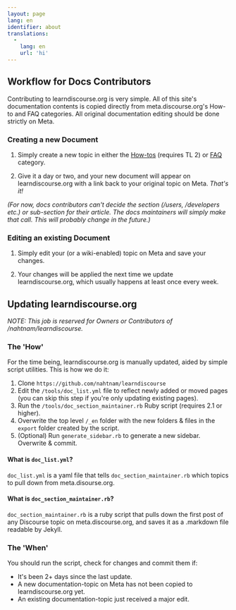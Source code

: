 ```yaml
---
layout: page
lang: en
identifier: about
translations:
  -
    lang: en
    url: 'hi'
---
```


## Workflow for Docs Contributors

Contributing to learndiscourse.org is very simple. All of this site's documentation contents is copied directly from meta.discourse.org's How-to and FAQ categories. All original documentation editing should be done strictly on Meta.

### Creating a new Document

1. Simply create a new topic in either the [How-tos](https://meta.discourse.org/c/howto) (requires TL 2) or [FAQ](https://meta.discourse.org/c/faq) category. 

2. Give it a day or two, and your new document will appear on learndiscourse.org with a link back to your original topic on Meta. *That's it!*

*(For now, docs contributors can't decide the section (/users, /developers etc.) or sub-section for their article. The docs maintainers will simply make that call. This will probably change in the future.)*

### Editing an existing Document

1. Simply edit your (or a wiki-enabled) topic on Meta and save your changes.

2. Your changes will be applied the next time we update learndiscourse.org, which usually happens at least once every week.

## Updating learndiscourse.org

*NOTE: This job is reserved for Owners or Contributors of /nahtnam/learndiscourse.*

### The 'How'

For the time being, learndiscourse.org is manually updated, aided by simple script utilities. This is how we do it:

1. Clone `https://github.com/nahtnam/learndiscourse`
2. Edit the `/tools/doc_list.yml` file to reflect newly added or moved pages (you can skip this step if you're only updating existing pages).
3. Run the `/tools/doc_section_maintainer.rb` Ruby script (requires 2.1 or higher).
4. Overwrite the top level `/_en` folder with the new folders & files in the `export` folder created by the script.
5. (Optional) Run `generate_sidebar.rb` to generate a new sidebar. Overwrite & commit.

#### What is `doc_list.yml`?

`doc_list.yml` is a yaml file that tells `doc_section_maintainer.rb` which topics to pull down from meta.disourse.org.

#### What is `doc_section_maintainer.rb`?

`doc_section_maintainer.rb` is a ruby script that pulls down the first post of any Discourse topic on meta.discourse.org, and saves it as a .markdown file readable by Jekyll.


### The 'When'

You should run the script, check for changes and commit them if:

- It's been 2+ days since the last update.
- A new documentation-topic on Meta has not been copied to learndiscourse.org yet.
- An existing documentation-topic just received a major edit.
